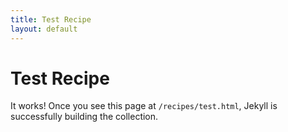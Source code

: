 ```yaml
---
title: Test Recipe
layout: default
---
```


# Test Recipe

It works! Once you see this page at `/recipes/test.html`, Jekyll is successfully building the collection.
